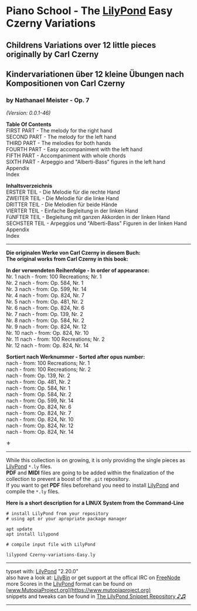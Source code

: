 # Piano School - The [LilyPond](http://www.lilypond.org) Easy Czerny Variations
## Childrens Variations over 12 little pieces originally by Carl Czerny
## Kindervariationen über 12 kleine Übungen nach Kompositionen von Carl Czerny
### by Nathanael Meister - Op. 7
*(Version: 0.0.1-46)*


**Table Of Contents**  
FIRST PART - The melody for the right hand  
SECOND PART - The melody for the left hand  
THIRD PART - The melodies for both hands  
FOURTH PART - Easy accompaniment with the left hand  
FIFTH PART - Accompaniment with whole chords  
SIXTH PART - Arpeggio and "Alberti-Bass" figures in the left hand  
Appendix  
Index  


**Inhaltsverzeichnis**  
ERSTER TEIL - Die Melodie für die rechte Hand  
ZWEITER TEIL - Die Melodie für die linke Hand  
DRITTER TEIL - Die Melodien für beide Hände  
VIERTER TEIL - Einfache Begleitung in der linken Hand  
FüNFTER TEIL - Begleitung mit ganzen Akkorden in der linken Hand  
SECHSTER TEIL - Arpeggios und "Alberti-Bass" Figuren in der linken Hand  
Appendix  
Index  

_______________________________________

**Die originalen Werke von Carl Czerny in diesem Buch:**  
**The original works from Carl Czerny in this book:**  


**In der verwendeten Reihenfolge - In order of appearance:**  
Nr. 1 nach - from: 100 Recreations; Nr. 1  
Nr. 2 nach - from: Op. 584, Nr. 1  
Nr. 3 nach - from: Op. 599, Nr. 14  
Nr. 4 nach - from: Op. 824, Nr. 7  
Nr. 5 nach - from: Op. 481, Nr. 2  
Nr. 6 nach - from: Op. 824, Nr. 6  
Nr. 7 nach - from: Op. 139, Nr. 2  
Nr. 8 nach - from: Op. 584, Nr. 2  
Nr. 9 nach - from: Op. 824, Nr. 12  
Nr. 10 nach - from: Op. 824, Nr. 10  
Nr. 11 nach - from: 100 Recreations; Nr. 2  
Nr. 12 nach - from: Op. 824, Nr. 14  


**Sortiert nach Werknummer - Sorted after opus number:**  
nach - from: 100 Recreations; Nr. 1  
nach - from: 100 Recreations; Nr. 2  
nach - from: Op. 139, Nr. 2  
nach - from: Op. 481, Nr. 2  
nach - from: Op. 584, Nr. 1  
nach - from: Op. 584, Nr. 2  
nach - from: Op. 599, Nr. 14  
nach - from: Op. 824, Nr. 6  
nach - from: Op. 824, Nr. 7  
nach - from: Op. 824, Nr. 10  
nach - from: Op. 824, Nr. 12  
nach - from: Op. 824, Nr. 14  

⚜  


_____________________________________________________________

While this collection is on growing, it is only providing the single pieces as [LilyPond](http://lilypond.org) `*.ly` files.  
**PDF** and **MIDI** files are going to be added within the finalization of the collection to prevent a boost of the `.git` repository.  
If you want to get **PDF** files beforehand you need to install [LilyPond](http://lilypond.org) and compile the `*.ly` files.

**Here is a short description for a LINUX System from the Command-Line**

```
# install LilyPond from your repository
# using apt or your apropriate package manager

apt update
apt install lilypond

# compile input file with LilyPond

lilypond Czerny-variations-Easy.ly

```
_____________________________________________________________

typset with: [LilyPond](http://lilypond.org) "2.20.0"  
also have a look at: [LilyBin](http://lilybin.com)
or get support at the offical IRC on [FreeNode](http://webchat.freenode.net/?channels=lilypond)  
more Scores in the [LilyPond](http://lilypond.org) format can be found on [www.MutopiaProject.org](https://www.mutopiaproject.org)  
snippets and tweaks can be found in [The LilyPond Snippet Repository ♪♫](http://lsr.di.unimi.it/LSR/Search) 
_____________________________________________________________
